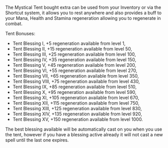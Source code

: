 ---
---
The Mystical Tent bought extra can be used from your Inventory or via the Shortcut system, it allows you to rest anywhere and also provides a buff to your Mana, Health and Stamina regeneration allowing you to regenerate in combat.

Tent Bonuses:

*   Tent Blessing I, +5 regeneration available from level 1,
*   Tent Blessing II, +15 regeneration available from level 50,
*   Tent Blessing III, +25 regeneration available from level 100,
*   Tent Blessing IV, +35 regeneration available from level 150,
*   Tent Blessing V, +45 regeneration available from level 200,
*   Tent Blessing VI, +55 regeneration available from level 270,
*   Tent Blessing VII, +65 regeneration available from level 350,
*   Tent Blessing VIII, +75 regeneration available from level 430,
*   Tent Blessing IX, +85 regeneration available from level 510,
*   Tent Blessing X, +95 regeneration available from level 590,
*   Tent Blessing XI, +105 regeneration available from level 670,
*   Tent Blessing XII, +115 regeneration available from level 750,
*   Tent Blessing XIII, +125 regeneration available from level 830,
*   Tent Blessing XIV, +135 regeneration available from level 920,
*   Tent Blessing XV, +150 regeneration available from level 1000.

The best blessing available will be automatically cast on you when you use the tent, however if you have a blessing active already it will not cast a new spell until the last one expires.